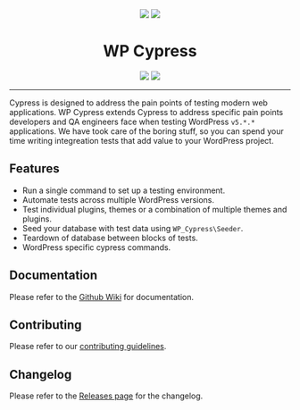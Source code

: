 <div align="center">
    <img src="https://raw.githubusercontent.com/cypress-io/cypress-icons/master/src/logo/cypress-io-logo-round.png">
    <img src="https://s.w.org/style/images/about/WordPress-logotype-simplified.png" />
    <h1>WP Cypress</h1>
    <a href="https://www.npmjs.com/package/@bigbite/wp-cypress"><img src="https://img.shields.io/npm/v/@bigbite/wp-cypress.svg"></a>
    <a href="https://github.com/bigbite/wp-cypress/blob/master/LICENSE"><img src="https://img.shields.io/github/license/bigbite/wp-cypress.svg"></a>
</div> 

---

Cypress is designed to address the pain points of testing modern web applications. WP Cypress extends Cypress to address specific pain points developers and QA engineers face when testing WordPress `v5.*.*` applications. We have took care of the boring stuff, so you can spend your time writing integreation tests that add value to your WordPress project.

## Features

- Run a single command to set up a testing environment.
- Automate tests across multiple WordPress versions.
- Test individual plugins, themes or a combination of multiple themes and plugins.
- Seed your database with test data using `WP_Cypress\Seeder`.
- Teardown of database between blocks of tests.
- WordPress specific cypress commands.

## Documentation

Please refer to the [Github Wiki](https://github.com/bigbite/wp-cypress/wiki) for documentation.

## Contributing

Please refer to our [contributing guidelines](https://github.com/bigbite/wp-cypress/blob/master/.github/CONTRIBUTING.md).

## Changelog
Please refer to the [Releases page](https://github.com/bigbite/wp-cypress/releases) for the changelog.








